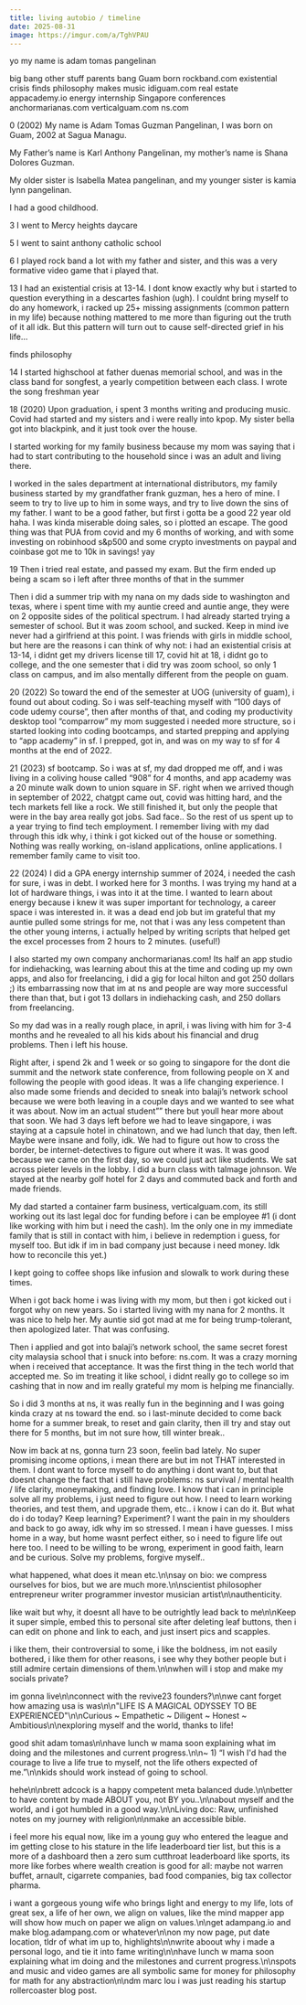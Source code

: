 ```yaml
---
title: living autobio / timeline
date: 2025-08-31
image: https://imgur.com/a/TghVPAU
---
```



yo my name is adam tomas pangelinan





big bang
other stuff
parents bang
Guam born
rockband.com
existential crisis
finds philosophy
makes music
idiguam.com
real estate
appacademy.io
energy internship
Singapore conferences
anchormarianas.com
verticalguam.com
ns.com


0 (2002)
My name is Adam Tomas Guzman Pangelinan, I was born on Guam, 2002 at Sagua Managu.

My Father’s name is Karl Anthony Pangelinan, my mother’s name is Shana Dolores Guzman.

My older sister is Isabella Matea pangelinan, and my younger sister is kamia lynn pangelinan.

I had a good childhood.

3
I went to Mercy heights daycare


5
I went to saint anthony catholic school

6
I played rock band a lot with my father and sister, and this was a very formative video game that i played that.


13
I had an existential crisis at 13-14. I dont know exactly why but i started to question everything in a descartes fashion (ugh). I couldnt bring myself to do any homework, i racked up 25+ missing assignments (common pattern in my life) because nothing mattered to me more than figuring out the truth of it all idk. But this pattern will turn out to cause self-directed grief in his life…


finds philosophy

14
I started highschool at father duenas memorial school, and was in the class band for songfest, a yearly competition between each class. I wrote the song freshman year

18 (2020)
Upon graduation, i spent 3 months writing and producing music. Covid had started and my sisters and i were really into kpop. My sister bella got into blackpink, and it just took over the house.

I started working for my family business because my mom was saying that i had to start contributing to the household since i was an adult and living there.

I worked in the sales department at international distributors, my family business started by my grandfather frank guzman, hes a hero of mine. I seem to try to live up to him in some ways, and try to live down the sins of my father. I want to be a good father, but first i gotta be a good 22 year old haha. I was kinda miserable doing sales, so i plotted an escape. The good thing was that PUA from covid and my 6 months of working, and with some investing on robinhood s&p500 and some crypto investments on paypal and coinbase got me to 10k in savings! yay

19
Then i tried real estate, and passed my exam. But the firm ended up being a scam so i left after three months of that in the summer

Then i did a summer trip with my nana on my dads side to washington and texas, where i spent time with my auntie creed and auntie ange, they were on 2 opposite sides of the political spectrum. I had already started trying a semester of school. But it was zoom school, and sucked. Keep in mind ive never had a girlfriend at this point. I was friends with girls in middle school, but here are the reasons i can think of why not: i had an existential crisis at 13-14, i didnt get my drivers license till 17, covid hit at 18, i didnt go to college, and the one semester that i did try was zoom school, so only 1 class on campus, and im also mentally different from the people on guam.

20 (2022)
So toward the end of the semester at UOG (university of guam), i found out about coding. So i was self-teaching myself with “100 days of code udemy course”, then after months of that, and coding my productivity desktop tool “comparrow” my mom suggested i needed more structure, so i started looking into coding bootcamps, and started prepping and applying to “app academy” in sf. I prepped, got in, and was on my way to sf for 4 months at the end of 2022.

21 (2023)
sf bootcamp. So i was at sf, my dad dropped me off, and i was living in a coliving house called “908” for 4 months, and app academy was a 20 minute walk down to union square in SF. right when we arrived though in september of 2022, chatgpt came out, covid was hitting hard, and the tech markets fell like a rock. We still finished it, but only the people that were in the bay area really got jobs. Sad face.. So the rest of us spent up to a year trying to find tech employment. I remember living with my dad through this idk why, i think i got kicked out of the house or something. Nothing was really working, on-island applications, online applications. I remember family came to visit too.


22 (2024)
I did a GPA energy internship summer of 2024, i needed the cash for sure, i was in debt. I worked here for 3 months. I was trying my hand at a lot of hardware things, i was into it at the time. I wanted to learn about energy because i knew it was super important for technology, a career space i was interested in. it was a dead end job but im grateful that my auntie pulled some strings for me, not that i was any less competent than the other young interns, i actually helped by writing scripts that helped get the excel processes from 2 hours to 2 minutes. (useful!)

I also started my own company anchormarianas.com! Its half an app studio for indiehacking, was learning about this at the time and coding up my own apps, and also for freelancing, i did a gig for local hilton and got 250 dollars ;) its embarrassing now that im at ns and people are way more successful there than that, but i got 13 dollars in indiehacking cash, and 250 dollars from freelancing.

So my dad was in a really rough place, in april, i was living with him for 3-4 months and he revealed to all his kids about his financial and drug problems. Then i left his house.

Right after, i spend 2k and 1 week or so going to singapore for the dont die summit and the network state conference, from following people on X and following the people with good ideas. It was a life changing experience. I also made some friends and decided to sneak into balaji’s network school because we were both leaving in a couple days and we wanted to see what it was about. Now im an actual student”” there but youll hear more about that soon. We had 3 days left before we had to leave singapore, i was staying at a capsule hotel in chinatown, and we had lunch that day, then left. Maybe were insane and folly, idk. We had to figure out how to cross the border, be internet-detectives to figure out where it was. It was good because we came on the first day, so we could just act like students. We sat across pieter levels in the lobby. I did a burn class with talmage johnson. We stayed at the nearby golf hotel for 2 days and commuted back and forth and made friends.

My dad started a container farm business, verticalguam.com, its still working out its last legal doc for funding before i can be employee #1 (i dont like working with him but i need the cash). Im the only one in my immediate family that is still in contact with him, i believe in redemption i guess, for myself too. But idk if im in bad company just because i need money. Idk how to reconcile this yet.)

I kept going to coffee shops like infusion and slowalk to work during these times.

When i got back home i was living with my mom, but then i got kicked out i forgot why on new years. So i started living with my nana for 2 months. It was nice to help her. My auntie sid got mad at me for being trump-tolerant, then apologized later. That was confusing.

Then i applied and got into balaji’s network school, the same secret forest city malaysia school that i snuck into before: ns.com. It was a crazy morning when i received that acceptance. It was the first thing in the tech world that accepted me. So im treating it like school, i didnt really go to college so im cashing that in now and im really grateful my mom is helping me financially.

So i did 3 months at ns, it was really fun in the beginning and I was going kinda crazy at ns toward the end. so i last-minute decided to come back home for a summer break, to reset and gain clarity, then ill try and stay out there for 5 months, but im not sure how, till winter break..

Now im back at ns, gonna turn 23 soon, feelin bad lately. No super promising income options, i mean there are but im not THAT interested in them. I dont want to force myself to do anything i dont want to, but that doesnt change the fact that i still have problems: ns survival / mental health / life clarity, moneymaking, and finding love. I know that i can in principle solve all my problems, i just need to figure out how. I need to learn working theories, and test them, and upgrade them, etc.. i know i can do it. But what do i do today? Keep learning? Experiment? I want the pain in my shoulders and back to go away, idk why im so stressed. I mean i have guesses. I miss home in a way, but home wasnt perfect either, so i need to figure life out here too. I need to be willing to be wrong, experiment in good faith, learn and be curious. Solve my problems, forgive myself..









what happened, what does it mean etc.\n\nsay on bio: we compress ourselves for bios, but we are much more.\n\nscientist philosopher entrepreneur writer programmer investor musician artist\n\nauthenticity.





like wait but why, it doesnt all have to be outrightly lead back to me\n\nKeep it super simple, embed this to personal site after deleting leaf buttons, then i can edit on phone and link to each, and just insert pics and scapples.

i like them, their controversial to some, i like the boldness, im not easily bothered, i like them for other reasons, i see why they bother people but i still admire certain dimensions of them.\n\nwhen will i stop and make my socials private?

im gonna live\n\nconnect with the revive23 founders?\n\nwe cant forget how amazing usa is was\n\n"LIFE IS A MAGICAL ODYSSEY TO BE EXPERIENCED"\n\nCurious ~ Empathetic ~ Diligent ~ Honest ~ Ambitious\n\nexploring myself and the world, thanks to life!

good shit adam tomas\n\nhave lunch w mama soon explaining what im doing and the milestones and current progress.\n\n~ 1) “I wish I'd had the courage to live a life true to myself, not the life others expected of me.”\n\nkids should work instead of going to school.

hehe\n\nbrett adcock is a happy competent meta balanced dude.\n\nbetter to have content by made ABOUT you, not BY you..\n\nabout myself and the world, and i got humbled in a good way.\n\nLiving doc: Raw, unfinished notes on my journey with religion\n\nmake an accessible bible.

i feel more his equal now, like im a young guy who entered the league and im getting close to his stature in the life leaderboard tier list, but this is a more of a dashboard then a zero sum cutthroat leaderboard like sports, its more like forbes where wealth creation is good for all: maybe not warren buffet, arnault, cigarrete companies, bad food companies, big tax collector pharma.

i want a gorgeous young wife who brings light and energy to my life, lots of great sex, a life of her own, we align on values, like the mind mapper app will show how much on paper we align on values.\n\nget adampang.io and make blog.adampang.com or whatever\n\non my now page, put date location, tldr of what im up to, highlights\n\nwrite aboout why i made a personal logo, and tie it into fame writing\n\nhave lunch w mama soon explaining what im doing and the milestones and current progress.\n\nspots and music and video games are all symbolic same for money for philosophy for math for any abstraction\n\ndm marc lou i was just reading his startup rollercoaster blog post.
